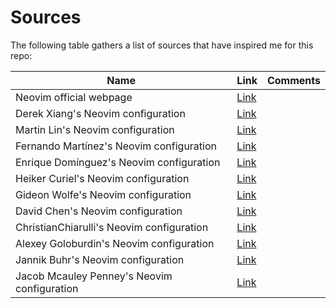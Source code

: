 # Sources

The following table gathers a list of sources that have inspired me for this repo:

| Name | Link | Comments |
| --- | --- | --- |
| Neovim official webpage | [Link](https://neovim.io) | |
| Derek Xiang's Neovim configuration | [Link](https://github.com/Derek-Xiang/Tool_Configs/blob/master/nvim) | |
| Martin Lin's Neovim configuration | [Link](https://martinlwx.github.io/en/config-neovim-from-scratch) | |
| Fernando Martínez's Neovim configuration | [Link](https://gitlab.com/oinak/dot_config_nvim/-/blob/main) | |
| Enrique Domínguez's Neovim configuration | [Link](https://medium.com/@edominguez.se/so-i-switched-to-neovim-in-2025-163b85aa0935) | |
| Heiker Curiel's Neovim configuration | [Link](https://vonheikemen.github.io/devlog/tools/build-your-first-lua-config-for-neovim) | |
| Gideon Wolfe's Neovim configuration | [Link](https://github.com/GideonWolfe/nvim-lua/tree/main) | |
| David Chen's Neovim configuration | [Link](https://github.com/theniceboy/nvim/tree/master) | |
| ChristianChiarulli's Neovim configuration | [Link](https://github.com/ChristianChiarulli/nvim/blob/master) | |
| Alexey Goloburdin's Neovim configuration | [Link](https://github.com/alexey-goloburdin/nvim-config/blob/main) | |
| Jannik Buhr's Neovim configuration | [Link](https://github.com/jmbuhr/nvim-config/blob/main) | |
| Jacob Mcauley Penney's Neovim configuration | [Link](https://github.com/mcauley-penney/nvim/tree/main) | |
